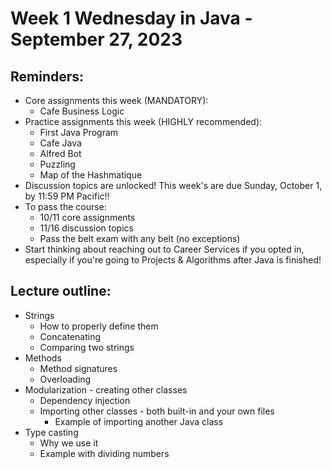 # Week 1 Wednesday in Java - September 27, 2023

## Reminders:
- Core assignments this week (MANDATORY):
    - Cafe Business Logic
- Practice assignments this week (HIGHLY recommended):
    - First Java Program
    - Cafe Java
    - Alfred Bot
    - Puzzling
    - Map of the Hashmatique
- Discussion topics are unlocked!  This week's are due Sunday, October 1, by 11:59 PM Pacific!!
- To pass the course:
    - 10/11 core assignments
    - 11/16 discussion topics
    - Pass the belt exam with any belt (no exceptions)
- Start thinking about reaching out to Career Services if you opted in, especially if you're going to Projects & Algorithms after Java is finished!

## Lecture outline:
- Strings
    - How to properly define them
    - Concatenating
    - Comparing two strings
- Methods
    - Method signatures
    - Overloading
- Modularization - creating other classes
    - Dependency injection
    - Importing other classes - both built-in and your own files
        - Example of importing another Java class
- Type casting
    - Why we use it
    - Example with dividing numbers